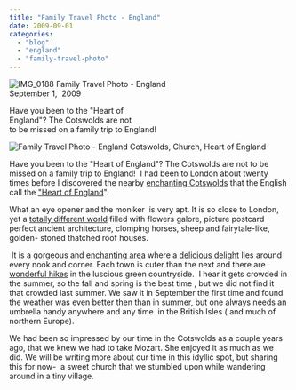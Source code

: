 ```yaml
---
title: "Family Travel Photo - England"
date: 2009-09-01
categories: 
  - "blog"
  - "england"
  - "family-travel-photo"
---
```


![IMG_0188](https://pub-ac94b3f306b24c0dba4238943c97f2e1.r2.dev/6a00e5502a950788330120a5244d00970c-scaled.jpg) Family Travel Photo - England  
September 1,  2009

Have you been to the "Heart of  
England"? The Cotswolds are not  
to be missed on a family trip to England!

<!--more-->

![Family Travel Photo - England Cotswolds, Church, Heart of England](https://pub-ac94b3f306b24c0dba4238943c97f2e1.r2.dev/6a00e5502a950788330120a5245fd0970c.jpg)

Have you been to the "Heart of England"? The Cotswolds are not to be missed on a family trip to England!  I had been to London about twenty times before I discovered the nearby [enchanting Cotswolds](http://en.wikipedia.org/wiki/Cotswolds) that the English call the ["Heart of England](http://www.the-cotswolds.org/)".

What an eye opener and the moniker  is very apt. It is so close to London, yet a [totally different world](http://soultravelers3new.local/2009/02/swimming-with-swans-stratforduponavon-england-uk.html) filled with flowers galore, picture postcard perfect ancient architecture, clomping horses, sheep and fairytale-like, golden- stoned thatched roof houses.

 It is a gorgeous and [enchanting area](http://www.cotswolds.info/) where a [delicious delight](http://soultravelers3new.local/2009/07/family-travel-photoengland-food-market-fruit-foodie-red-current-.html) lies around every nook and corner. Each town is cuter than the next and there are [wonderful hikes](http://www.cotswoldwalks.com/) in the luscious green countryside.  I hear it gets crowded in the summer, so the fall and spring is the best time , but we did not find it that crowded last summer. We saw it in September the first time and found the weather was even better then than in summer, but one always needs an umbrella handy anywhere and any time  in the British Isles ( and much of northern Europe).

We had been so impressed by our time in the Cotswolds as a couple years ago, that we knew we had to take Mozart. She enjoyed it as much as we did. We will be writing more about our time in this idyllic spot, but sharing this for now-  a sweet church that we stumbled upon while wandering around in a tiny village.
